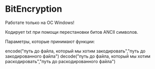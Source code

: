 # BitEncryption
Работате только на ОС Windows!

Кодирует txt при помощи перестановки битов ANCII символов.

Параметры, которые принимают функции:

encode("путь до файла, который мы хотим закодировать","путь до закодированного файла")
decode("путь до файла, который мы хотим раскодировать","путь до раскодированного файла")
